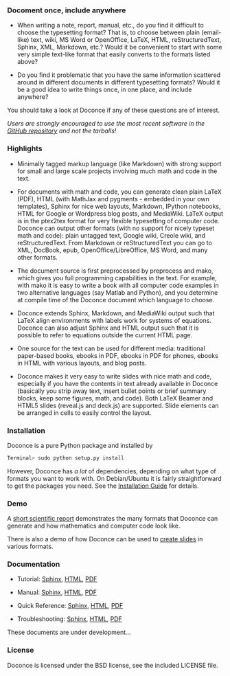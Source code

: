 ### Docoment once, include anywhere

 * When writing a note, report, manual, etc., do you find it difficult to choose the typesetting format? That is, to choose between plain (email-like) text, wiki, MS Word or OpenOffice, LaTeX, HTML, reStructuredText, Sphinx, XML, Markdown, etc.? Would it be convenient to start with some very simple text-like format that easily converts to the formats listed above?

 * Do you find it problematic that you have the same information scattered around in different documents in different typesetting formats? Would it be a good idea to write things once, in one place, and include anywhere?

You should take a look at Doconce if any of these questions are of interest.

*Users are strongly encouraged to use the most recent software in the [GitHub repository](https://github.com/hplgit/doconce) and not the tarballs!*

### Highlights

 * Minimally tagged markup language (like Markdown) with strong support for small and large scale projects involving much math and code in the text.

 * For documents with math and code, you can generate clean plain LaTeX (PDF), HTML (with MathJax and pygments - embedded in your own templates), Sphinx for nice web layouts, Markdown, IPython notebooks, HTML for Google or Wordpress blog posts, and MediaWiki. LaTeX output is in the ptex2tex format for very flexible typesetting of computer code. Doconce can output other formats (with no support for nicely typeset math and code): plain untagged text, Google wiki, Creole wiki, and reStructuredText. From Markdown or reStructuredText you can go to XML, DocBook, epub, OpenOffice/LibreOffice, MS Word, and many other formats.

 * The document source is first preprocessed by preprocess and mako, which gives you full programming capabilities in the text. For example, with mako it is easy to write a book with all computer code examples in two alternative languages (say Matlab and Python), and you determine at compile time of the Doconce document which language to choose.

 * Doconce extends Sphinx, Markdown, and MediaWiki output such that LaTeX align environments with labels work for systems of equations. Doconce can also adjust Sphinx and HTML output such that it is possible to refer to equations outside the current HTML page.

 * One source for the text can be used for different media: traditional paper-based books, ebooks in PDF, ebooks in PDF for phones, ebooks in HTML with various layouts, and blog posts.

 * Doconce makes it very easy to write slides with nice math and code, especially if you have the contents in text already available in Doconce (basically you strip away text, insert bullet points or brief summary blocks, keep some figures, math, and code). Both LaTeX Beamer and HTML5 slides (reveal.js and deck.js) are supported. Slide elements can be arranged in cells to easily control the layout.

### Installation

Doconce is a pure Python package and installed by


```Bash
Terminal> sudo python setup.py install

```

However, Doconce has *a lot* of dependencies, depending on what type of
formats you want to work with. On Debian/Ubuntu it is fairly straightforward
to get the packages you need. See the [Installation Guide](http://hplgit.github.io/doconce/doc/pub/manual/html/manual.html#installation-of-doconce-and-its-dependencies) for
details.

### Demo

A [short scientific report](http://hplgit.github.io/teamods/writing_reports/index.html) demonstrates the many formats that Doconce can generate and
how mathematics and computer code look like.

<!-- Note: local links does not work since this README file is a source -->
<!-- code file and not part of the published gh-pages. Use full URL. -->

There is also a demo of how Doconce can
be used to [create slides](http://hplgit.github.io/doconce/doc/pub/slides/demo/index.html) in various formats.

### Documentation

 * Tutorial: [Sphinx](http://hplgit.github.io/doconce/doc/pub/tutorial/html/index.html),
   [HTML](http://hplgit.github.io/doconce/doc/pub/tutorial/tutorial.html),
   [PDF](http://hplgit.github.io/doconce/doc/pub/tutorial/tutorial.pdf)

 * Manual: [Sphinx](http://hplgit.github.io/doconce/doc/pub/manual/html/index.html),
   [HTML](http://hplgit.github.io/doconce/doc/pub/manual/manual.html),
   [PDF](http://hplgit.github.io/doconce/doc/pub/manual/manual.pdf)

 * Quick Reference: [Sphinx](http://hplgit.github.io/doconce/doc/pub/quickref/html/index.html),
   [HTML](http://hplgit.github.io/doconce/doc/pub/quickref/quickref.html),
   [PDF](http://hplgit.github.io/doconce/doc/pub/quickref/quickref.pdf)

 * Troubleshooting: [Sphinx](http://hplgit.github.io/doconce/doc/pub/trouble/html/index.html),
   [HTML](http://hplgit.github.io/doconce/doc/pub/trouble/trouble.html),
   [PDF](http://hplgit.github.io/doconce/doc/pub/trouble/trouble.pdf)

These documents are under development...

### License

Doconce is licensed under the BSD license, see the included LICENSE file.


